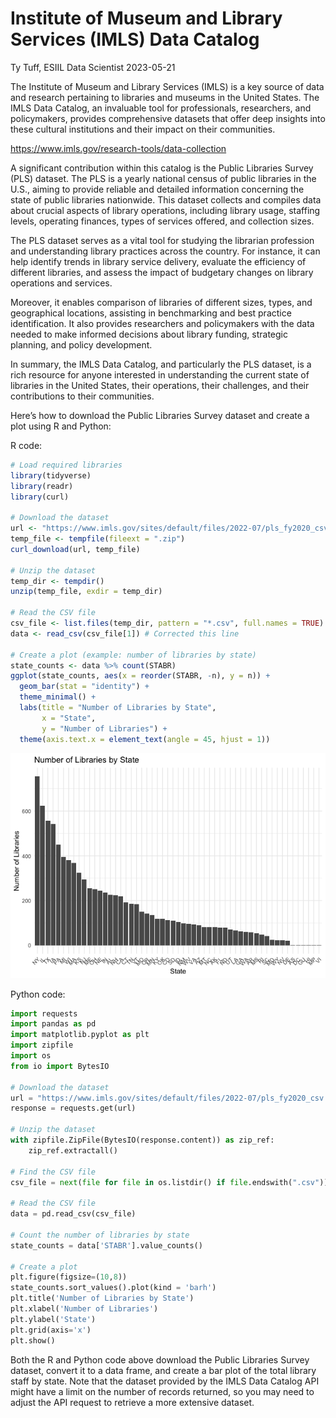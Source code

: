 Institute of Museum and Library Services (IMLS) Data Catalog
================
Ty Tuff, ESIIL Data Scientist
2023-05-21

The Institute of Museum and Library Services (IMLS) is a key source of
data and research pertaining to libraries and museums in the United
States. The IMLS Data Catalog, an invaluable tool for professionals,
researchers, and policymakers, provides comprehensive datasets that
offer deep insights into these cultural institutions and their impact on
their communities.

<https://www.imls.gov/research-tools/data-collection>

A significant contribution within this catalog is the Public Libraries
Survey (PLS) dataset. The PLS is a yearly national census of public
libraries in the U.S., aiming to provide reliable and detailed
information concerning the state of public libraries nationwide. This
dataset collects and compiles data about crucial aspects of library
operations, including library usage, staffing levels, operating
finances, types of services offered, and collection sizes.

The PLS dataset serves as a vital tool for studying the librarian
profession and understanding library practices across the country. For
instance, it can help identify trends in library service delivery,
evaluate the efficiency of different libraries, and assess the impact of
budgetary changes on library operations and services.

Moreover, it enables comparison of libraries of different sizes, types,
and geographical locations, assisting in benchmarking and best practice
identification. It also provides researchers and policymakers with the
data needed to make informed decisions about library funding, strategic
planning, and policy development.

In summary, the IMLS Data Catalog, and particularly the PLS dataset, is
a rich resource for anyone interested in understanding the current state
of libraries in the United States, their operations, their challenges,
and their contributions to their communities.

Here’s how to download the Public Libraries Survey dataset and create a
plot using R and Python:

R code:

``` r
# Load required libraries
library(tidyverse)
library(readr)
library(curl)

# Download the dataset
url <- "https://www.imls.gov/sites/default/files/2022-07/pls_fy2020_csv.zip"
temp_file <- tempfile(fileext = ".zip")
curl_download(url, temp_file)

# Unzip the dataset
temp_dir <- tempdir()
unzip(temp_file, exdir = temp_dir)

# Read the CSV file
csv_file <- list.files(temp_dir, pattern = "*.csv", full.names = TRUE)
data <- read_csv(csv_file[1]) # Corrected this line

# Create a plot (example: number of libraries by state)
state_counts <- data %>% count(STABR)
ggplot(state_counts, aes(x = reorder(STABR, -n), y = n)) +
  geom_bar(stat = "identity") +
  theme_minimal() +
  labs(title = "Number of Libraries by State",
       x = "State",
       y = "Number of Libraries") +
  theme(axis.text.x = element_text(angle = 45, hjust = 1))
```

![](imls_files/figure-gfm/unnamed-chunk-1-1.png)

Python code:

``` python
import requests
import pandas as pd
import matplotlib.pyplot as plt
import zipfile
import os
from io import BytesIO

# Download the dataset
url = "https://www.imls.gov/sites/default/files/2022-07/pls_fy2020_csv.zip"
response = requests.get(url)

# Unzip the dataset
with zipfile.ZipFile(BytesIO(response.content)) as zip_ref:
    zip_ref.extractall()

# Find the CSV file
csv_file = next(file for file in os.listdir() if file.endswith(".csv"))

# Read the CSV file
data = pd.read_csv(csv_file)

# Count the number of libraries by state
state_counts = data['STABR'].value_counts()

# Create a plot
plt.figure(figsize=(10,8))
state_counts.sort_values().plot(kind = 'barh')
plt.title('Number of Libraries by State')
plt.xlabel('Number of Libraries')
plt.ylabel('State')
plt.grid(axis='x')
plt.show()
```

Both the R and Python code above download the Public Libraries Survey
dataset, convert it to a data frame, and create a bar plot of the total
library staff by state. Note that the dataset provided by the IMLS Data
Catalog API might have a limit on the number of records returned, so you
may need to adjust the API request to retrieve a more extensive dataset.

